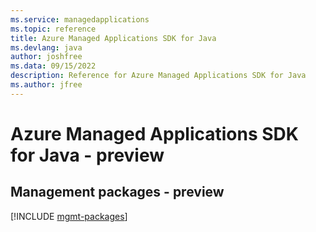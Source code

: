```yaml
---
ms.service: managedapplications
ms.topic: reference
title: Azure Managed Applications SDK for Java
ms.devlang: java
author: joshfree
ms.data: 09/15/2022
description: Reference for Azure Managed Applications SDK for Java
ms.author: jfree
---
```

# Azure Managed Applications SDK for Java - preview

## Management packages - preview
[!INCLUDE [mgmt-packages](managed-applications-mgmt-index.md)]